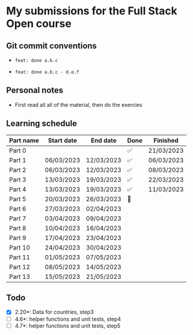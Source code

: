 # My submissions for the Full Stack Open course

## Git commit conventions

- `feat: done a.b.c`

- `feat: done a.b.c - d.e.f`

## Personal notes

- First read all all of the material, then do the exercies

## Learning schedule

| Part name | Start date | End date   | Done    | Finished   |
| --------- | ---------- | ---------- | ------- | ---------- |
| Part 0    |            |            | ✅      | 21/03/2023 |
| Part 1    | 06/03/2023 | 12/03/2023 | ✅      | 06/03/2023 |
| Part 2    | 06/03/2023 | 12/03/2023 | ✅      | 08/03/2023 |
| Part 3    | 13/03/2023 | 19/03/2023 | ✅      | 22/03/2023 |
| Part 4    | 13/03/2023 | 19/03/2023 | ✅      | 11/03/2023 |
| Part 5    | 20/03/2023 | 26/03/2023 | 🚧      |            |
| Part 6    | 27/03/2023 | 02/04/2023 |         |            |
| Part 7    | 03/04/2023 | 09/04/2023 |         |            |
| Part 8    | 10/04/2023 | 16/04/2023 |         |            |
| Part 9    | 17/04/2023 | 23/04/2023 |         |            |
| Part 10   | 24/04/2023 | 30/04/2023 |         |            |
| Part 11   | 01/05/2023 | 07/05/2023 |         |            |
| Part 12   | 08/05/2023 | 14/05/2023 |         |            |
| Part 13   | 15/05/2023 | 21/05/2023 |         |            |

## Todo

- [x] 2.20\*: Data for countries, step3
- [ ] 4.6\*: helper functions and unit tests, step4
- [ ] 4.7\*: helper functions and unit tests, step5
